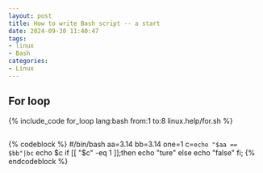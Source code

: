 ```yaml
---
layout: post
title: How to write Bash script -- a start
date: 2024-09-30 11:40:47
tags:
- linux
- Bash 
categories:
- Linux
---
```


## For loop

{% include_code for_loop lang:bash from:1 to:8 linux.help/for.sh %}

## 
{% codeblock %}
#/bin/bash
aa=3.14
bb=3.14
one=1
c=`echo "$aa == $bb"|bc`
echo $c
if [[ "$c" -eq 1 ]];then
   echo "ture"
else 
   echo "false"
fi;
{% endcodeblock %}
